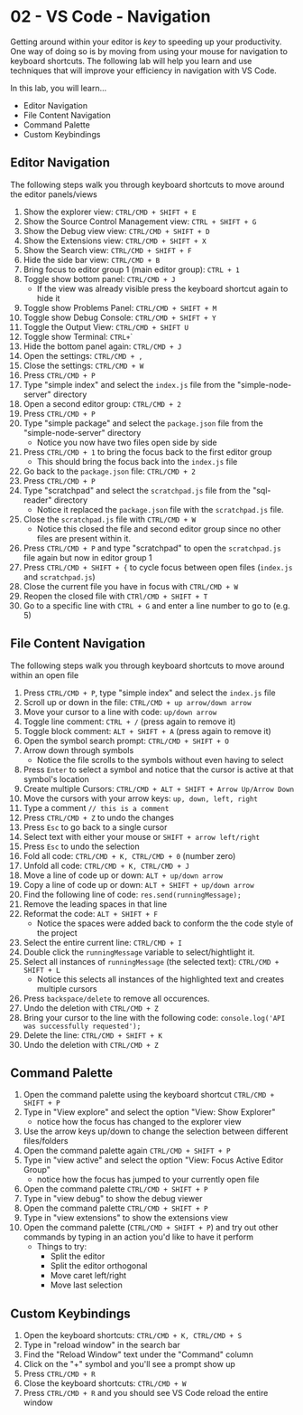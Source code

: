 # 02 - VS Code - Navigation

Getting around within your editor is _key_ to speeding up your productivity. One way of doing so is by moving from using your mouse for navigation to keyboard shortcuts. The following lab will help you learn and use techniques that will improve your efficiency in navigation with VS Code.

In this lab, you will learn...

- Editor Navigation
- File Content Navigation
- Command Palette
- Custom Keybindings

## Editor Navigation

The following steps walk you through keyboard shortcuts to move around the editor panels/views

1. Show the explorer view: `CTRL/CMD + SHIFT + E`
2. Show the Source Control Management view: `CTRL + SHIFT + G`
3. Show the Debug view view: `CTRL/CMD + SHIFT + D`
4. Show the Extensions view: `CTRL/CMD + SHIFT + X`
5. Show the Search view: `CTRL/CMD + SHIFT + F`
6. Hide the side bar view: `CTRL/CMD + B`
7. Bring focus to editor group 1 (main editor group): `CTRL + 1`
8. Toggle show bottom panel: `CTRL/CMD + J`
   - If the view was already visible press the keyboard shortcut again to hide it
9. Toggle show Problems Panel: `CTRL/CMD + SHIFT + M`
10. Toggle show Debug Console: `CTRL/CMD + SHIFT + Y`
11. Toggle the Output View: `CTRL/CMD + SHIFT U`
12. Toggle show Terminal: `CTRL+`\`
13. Hide the bottom panel again: `CTRL/CMD + J`
14. Open the settings: `CTRL/CMD + ,`
15. Close the settings: `CTRL/CMD + W`
16. Press `CTRL/CMD + P`
17. Type "simple index" and select the `index.js` file from the "simple-node-server" directory
18. Open a second editor group: `CTRL/CMD + 2`
19. Press `CTRL/CMD + P`
20. Type "simple package" and select the `package.json` file from the "simple-node-server" directory
    - Notice you now have two files open side by side
21. Press `CTRL/CMD + 1` to bring the focus back to the first editor group
    - This should bring the focus back into the `index.js` file
22. Go back to the `package.json` file: `CTRL/CMD + 2`
23. Press `CTRL/CMD + P`
24. Type "scratchpad" and select the `scratchpad.js` file from the "sql-reader" directory
    - Notice it replaced the `package.json` file with the `scratchpad.js` file.
25. Close the `scratchpad.js` file with `CTRL/CMD + W`
    - Notice this closed the file and second editor group since no other files are present within it.
26. Press `CTRL/CMD + P` and type "scratchpad" to open the `scratchpad.js` file again but now in editor group 1
27. Press `CTRL/CMD + SHIFT + {` to cycle focus between open files (`index.js` and `scratchpad.js`)
28. Close the current file you have in focus with `CTRL/CMD + W`
29. Reopen the closed file with `CTRl/CMD + SHIFT + T`
30. Go to a specific line with `CTRL + G` and enter a line number to go to (e.g. 5)

## File Content Navigation

The following steps walk you through keyboard shortcuts to move around within an open file

1. Press `CTRL/CMD + P`, type "simple index" and select the `index.js` file
2. Scroll up or down in the file: `CTRL/CMD + up arrow/down arrow`
3. Move your cursor to a line with code: `up/down arrow`
4. Toggle line comment: `CTRL + /` (press again to remove it)
5. Toggle block comment: `ALT + SHIFT + A` (press again to remove it)
6. Open the symbol search prompt: `CTRL/CMD + SHIFT + O`
7. Arrow down through symbols
   - Notice the file scrolls to the symbols without even having to select
8. Press `Enter` to select a symbol and notice that the cursor is active at that symbol's location
9. Create multiple Cursors: `CTRL/CMD + ALT + SHIFT + Arrow Up/Arrow Down`
10. Move the cursors with your arrow keys: `up, down, left, right`
11. Type a comment `// this is a comment`
12. Press `CTRL/CMD + Z` to undo the changes
13. Press `Esc` to go back to a single cursor
14. Select text with either your mouse or `SHIFT + arrow left/right`
15. Press `Esc` to undo the selection
16. Fold all code: `CTRL/CMD + K, CTRL/CMD + 0` (number zero)
17. Unfold all code: `CTRL/CMD + K, CTRL/CMD + J`
18. Move a line of code up or down: `ALT + up/down arrow`
19. Copy a line of code up or down: `ALT + SHIFT + up/down arrow`
20. Find the following line of code: `res.send(runningMessage);`
21. Remove the leading spaces in that line
22. Reformat the code: `ALT + SHIFT + F`
    - Notice the spaces were added back to conform the the code style of the project
23. Select the entire current line: `CTRL/CMD + I`
24. Double click the `runningMessage` variable to select/hightlight it.
25. Select all instances of `runningMessage` (the selected text): `CTRL/CMD + SHIFT + L`
    - Notice this selects all instances of the highlighted text and creates multiple cursors
26. Press `backspace/delete` to remove all occurences.
27. Undo the deletion with `CTRL/CMD + Z`
28. Bring your cursor to the line with the following code: `console.log('API was successfully requested');`
29. Delete the line: `CTRL/CMD + SHIFT + K`
30. Undo the deletion with `CTRL/CMD + Z`

## Command Palette

1. Open the command palette using the keyboard shortcut `CTRL/CMD + SHIFT + P`
2. Type in "View explore" and select the option "View: Show Explorer"
   - notice how the focus has changed to the explorer view
3. Use the arrow keys up/down to change the selection between different files/folders
4. Open the command palette again `CTRL/CMD + SHIFT + P`
5. Type in "view active" and select the option "View: Focus Active Editor Group"
   - notice how the focus has jumped to your currently open file
6. Open the command palette `CTRL/CMD + SHIFT + P`
7. Type in "view debug" to show the debug viewer
8. Open the command palette `CTRL/CMD + SHIFT + P`
9. Type in "view extensions" to show the extensions view
10. Open the command palette (`CTRL/CMD + SHIFT + P`) and try out other commands by typing in an action you'd like to have it perform
    - Things to try:
      - Split the editor
      - Split the editor orthogonal
      - Move caret left/right
      - Move last selection

## Custom Keybindings

1. Open the keyboard shortcuts: `CTRL/CMD + K, CTRL/CMD + S`
2. Type in "reload window" in the search bar
3. Find the "Reload Window" text under the "Command" column
4. Click on the "+" symbol and you'll see a prompt show up
5. Press `CTRL/CMD + R`
6. Close the keyboard shortcuts: `CTRL/CMD + W`
7. Press `CTRL/CMD + R` and you should see VS Code reload the entire window
